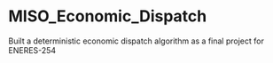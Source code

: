 # MISO_Economic_Dispatch
Built a deterministic economic dispatch algorithm as a final project for ENERES-254
